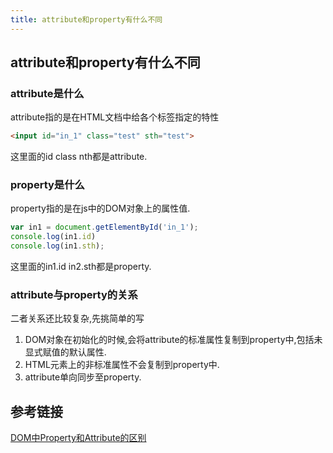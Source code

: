 ```yaml
---
title: attribute和property有什么不同
---
```


## attribute和property有什么不同

### attribute是什么

attribute指的是在HTML文档中给各个标签指定的特性

```html
<input id="in_1" class="test" sth="test">
```

这里面的id class nth都是attribute.

### property是什么

property指的是在js中的DOM对象上的属性值.

```js
var in1 = document.getElementById('in_1');
console.log(in1.id)
console.log(in1.sth);
```

这里面的in1.id in2.sth都是property.

### attribute与property的关系

二者关系还比较复杂,先挑简单的写

1. DOM对象在初始化的时候,会将attribute的标准属性复制到property中,包括未显式赋值的默认属性.
2. HTML元素上的非标准属性不会复制到property中.
3. attribute单向同步至property.

## 参考链接

[DOM中Property和Attribute的区别](https://www.cnblogs.com/elcarim5efil/p/4698980.html)




